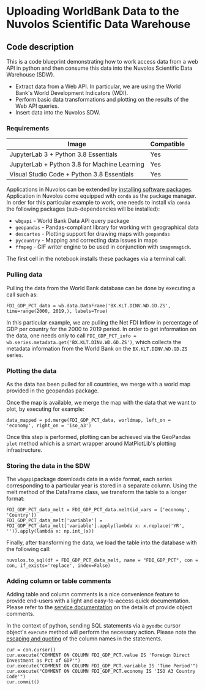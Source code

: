 # Uploading WorldBank Data to the Nuvolos Scientific Data Warehouse

## Code description

This is a code blueprint demonstrating how to work access data from a web API in python and then consume this data into the Nuvolos Scientific Data Warehouse (SDW).

* Extract data from a Web API. In particular, we are using the World Bank's World Development Indicators (WDI).
* Perform basic data transformations and plotting on the results of the Web API queries.
* Insert data into the Nuvolos SDW.

### Requirements

| Image      | Compatible |
| ----------- | ----------- |
| JupyterLab 3 + Python 3.8 Essentials      | Yes      |
| JupyterLab + Python 3.8 for Machine Learning | Yes       |
| Visual Studio Code + Python 3.8 Essentials| Yes |


Applications in Nuvolos can be extended by [installing software packages](https://docs.nuvolos.cloud/getting-started/work-with-applications/install-a-software-package). Application in Nuvolos come equipped with `conda` as the package manager. In order for this particular example to work, one needs to install via `conda` the following packages (sub-dependencies will be installed):

* `wbgapi` - World Bank Data API query package
* `geopandas` - Pandas\-compliant library for working with geographical data
* `descartes` - Plotting support for drawing maps with `geopandas`
* `pycountry` - Mapping and correcting data issues in maps
* `ffmpeg` - GIF writer engine to be used in conjunction with `imagemagick`.

The first cell in the notebook installs these packages via a terminal call.

### Pulling data

Pulling the data from the World Bank database can be done by executing a call such as:

```
FDI_GDP_PCT_data = wb.data.DataFrame('BX.KLT.DINV.WD.GD.ZS', time=range(2000, 2019,), labels=True)
```

In this particular example, we are pulling the Net FDI Inflow in percentage of GDP per country for the 2000 to 2019 period. In order to get information on the data, one needs only to call `FDI_GDP_PCT_info = wb.series.metadata.get('BX.KLT.DINV.WD.GD.ZS')`, which collects the metadata information from the World Bank on the `BX.KLT.DINV.WD.GD.ZS` series.

### Plotting the data

As the data has been pulled for all countries, we merge with a world map provided in the geopandas package.

Once the map is available, we merge the map with the data that we want to plot, by executing for example:

```
data_mapped = pd.merge(FDI_GDP_PCT_data, worldmap, left_on = 'economy', right_on = 'iso_a3')
```

Once this step is performed, plotting can be achieved via the GeoPandas `plot` method which is a smart wrapper around MatPlotLib's plotting infrastructure.

### Storing the data in the SDW

The `wbgapi`package downloads data in a wide format, each series corresponding to a particular year is stored in a separate column. Using the melt method of the DataFrame class, we transform the table to a longer format:

```
FDI_GDP_PCT_data_melt = FDI_GDP_PCT_data.melt(id_vars = ['economy', 'Country'])
FDI_GDP_PCT_data_melt['variable'] = FDI_GDP_PCT_data_melt['variable'].apply(lambda x: x.replace('YR', '')).apply(lambda x: np.int_(x))
```

Finally, after transforming the data, we load the table into the database with the following call:

```
nuvolos.to_sql(df = FDI_GDP_PCT_data_melt, name = "FDI_GDP_PCT", con = con, if_exists='replace', index=False)
```

### Adding column or table comments

Adding table and column comments is a nice convenience feature to provide end-users with a light and easy-to-access quick documentation. Please refer to the [service documentation](https://docs.snowflake.com/en/sql-reference/sql/comment.html) on the details of provide object comments.

In the context of python, sending SQL statements via a `pyodbc` cursor object's `execute` method will perform the necessary action. Please note the [escaping and quoting](https://docs.snowflake.com/en/sql-reference/identifiers-syntax.html) of the column names in the statements.

```
cur = con.cursor()
cur.execute("COMMENT ON COLUMN FDI_GDP_PCT.value IS 'Foreign Direct Investment as Pct of GDP'")
cur.execute("COMMENT ON COLUMN FDI_GDP_PCT.variable IS 'Time Period'")
cur.execute("COMMENT ON COLUMN FDI_GDP_PCT.economy IS 'ISO A3 Country Code'")
cur.commit()
```
